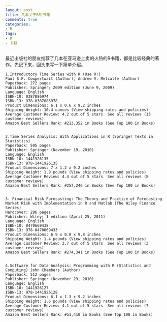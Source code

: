 ```yaml
---
layout: post
title: 几本关于R的书籍
comments: true
categories:
- R
tags:
- R
- 书籍
---
```


最近出版社的朋友推荐了几本在亚马逊上卖的火热的R书籍，都是比较经典的著作。先记下来，回头来写一下简单介绍。

    1.Introductory Time Series with R (Use R!) 
    Paul S.P. Cowpertwait (Author), Andrew V. Metcalfe (Author) 
    Paperback: 272 pages 
 	Publisher: Springer; 2009 edition (June 9, 2009) 
 	Language: English 
 	ISBN-10: 0387886974 
 	ISBN-13: 978-0387886978 
 	Product Dimensions: 6.1 x 0.6 x 9.2 inches 
 	Shipping Weight: 10.4 ounces (View shipping rates and policies) 
 	Average Customer Review: 4.2 out of 5 stars  See all reviews (13 customer reviews) 
 	Amazon Best Sellers Rank: #213,352 in Books (See Top 100 in Books) 


 	2.Time Series Analysis: With Applications in R (Springer Texts in Statistics) 
 	Paperback: 505 pages 
 	Publisher: Springer (November 19, 2010) 
 	Language: English 
 	ISBN-10: 1441926135 
 	ISBN-13: 978-1441926135 
 	Product Dimensions: 7 x 1.2 x 9.2 inches 
 	Shipping Weight: 1.9 pounds (View shipping rates and policies) 
 	Average Customer Review: 4.4 out of 5 stars  See all reviews (8 customer reviews) 
 	Amazon Best Sellers Rank: #257,246 in Books (See Top 100 in Books) 


	3. Financial Risk Forecasting: The Theory and Practice of Forecasting Market Risk with Implementation in R and Matlab (The Wiley Finance Series)
 	Hardcover: 296 pages 
 	Publisher: Wiley; 1 edition (April 25, 2011) 
 	Language: English 
 	ISBN-10: 0470669438 
 	ISBN-13: 978-0470669433 
 	Product Dimensions: 6.9 x 0.8 x 9.8 inches 
 	Shipping Weight: 1.4 pounds (View shipping rates and policies) 
 	Average Customer Review: 3.7 out of 5 stars  See all reviews (3 customer reviews) 
 	Amazon Best Sellers Rank: #274,341 in Books (See Top 100 in Books) 


	4.Software for Data Analysis: Programming with R (Statistics and Computing) John Chambers (Author) 
 	Paperback: 512 pages 
 	Publisher: Springer (November 23, 2010) 
 	Language: English 
 	ISBN-10: 1441926127 
 	ISBN-13: 978-1441926128 
 	Product Dimensions: 6.1 x 1.3 x 9.2 inches 
 	Shipping Weight: 1.6 pounds (View shipping rates and policies) 
 	Average Customer Review: 4.1 out of 5 stars  See all reviews (7 customer reviews) 
 	Amazon Best Sellers Rank: #51,410 in Books (See Top 100 in Books) 




